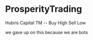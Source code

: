 # ProsperityTrading
Hubris Capital TM -- Buy High Sell Low 


we gave up on this because we are bots
